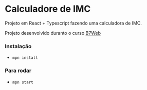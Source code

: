 # Calculadore de IMC

Projeto em React + Typescript fazendo uma calculadora de IMC.

Projeto desenvolvido duranto o curso [B7Web](https://b7web.com.br)

### Instalação
- `mpn install`
### Para rodar
- `mpn start`